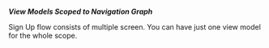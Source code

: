 
***View Models Scoped to Navigation Graph***

Sign Up flow consists of multiple screen.
You can have just one view model for the whole scope.
